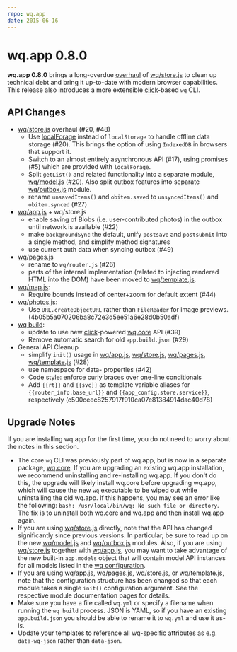 ```yaml
---
repo: wq.app
date: 2015-06-16
---
```


# wq.app 0.8.0

**wq.app 0.8.0** brings a long-overdue [overhaul](https://github.com/wq/wq.app/issues/20) of [wq/store.js](../@wq/store.md) to clean up technical debt and bring it up-to-date with modern browser capabilities.  This release also introduces a more extensible [click](https://click.pocoo.org/)-based `wq` CLI.

## API Changes
- [wq/store.js](../@wq/store.md) overhaul (#20, #48)
  - Use [localForage](https://mozilla.github.io/localForage) instead of `localStorage` to handle offline data storage (#20).  This brings the option of using `IndexedDB` in browsers that support it.
  - Switch to an almost entirely asynchronous API (#17), using promises (#5) which are provided with `localForage`.
  - Split `getList()` and related functionality into a separate module, [wq/model.js](../@wq/model.md) (#20).  Also split outbox features into separate [wq/outbox.js](../@wq/outbox.md) module.
  - rename `unsavedItems()` and `obitem.saved` to `unsyncedItems()` and `obitem.synced` (#27)
- [wq/app.js](../@wq/app.md) + wq/store.js
  - enable saving of Blobs (i.e. user-contributed photos) in the outbox until network is available (#22)
  - make `backgroundSync` the default, unify `postsave` and `postsubmit` into a single method, and simplify method signatures
  - use current auth data when syncing outbox (#49)
- [wq/pages.js](../@wq/router.md)
  - rename to `wq/router.js` (#26)
  - parts of the internal implementation (related to injecting rendered HTML into the DOM) have been moved to [wq/template.js](https://github.com/sheppard/django-mustache).
- [wq/map.js](../@wq/outbox.md):
  - Require bounds instead of center+zoom for default extent (#44)
- [wq/photos.js](../wq.app/index.md):
  -  Use `URL.createObjectURL` rather than `FileReader` for image previews. (4b05b5a070206ba8c72e3d5ee51a6e28d0b50adf)
- [wq build](../wq.build/cli.md):
  - update to use new [click](https://click.pocoo.org/)-powered [wq.core](https://github.com/wq/wq.core) API (#39)
  - Remove automatic search for old `app.build.json` (#29)
- General API Cleanup
  - simplify `init()` usage in [wq/app.js](../@wq/app.md), [wq/store.js](../@wq/store.md), [wq/pages.js](../@wq/router.md), [wq/template.js](https://github.com/sheppard/django-mustache) (#28)
  - use namespace for data- properties (#42)
  - Code style: enforce curly braces over one-line conditionals
  - Add `{{rt}}` and `{{svc}}` as template variable aliases for `{{router_info.base_url}}` and `{{app_config.store.service}}`, respectively (c500ceec8257917f910ca07e81384914dac40d78)

## Upgrade Notes

If you are installing wq.app for the first time, you do not need to worry about the notes in this section.
- The core `wq` CLI was previously part of wq.app, but is now in a separate package, [wq.core](https://github.com/wq/wq.core).  If you are upgrading an existing wq.app installation, we recommend uninstalling and re-installing wq.app.  If you don't do this, the upgrade will likely install wq.core before upgrading wq.app, which will cause the new `wq` executable to be wiped out while uninstalling the old wq.app.  If this happens, you may see an error like the following: `bash: /usr/local/bin/wq: No such file or directory`.
  The fix is to uninstall both wq.core and wq.app and then install wq.app again.
- If you are using [wq/store.js](../@wq/store.md) directly, note that the API has changed significantly since previous versions.  In particular, be sure to read up on the new [wq/model.js](../@wq/model.md) and [wq/outbox.js](../@wq/outbox.md) modules.  Also, if you are using [wq/store.js](../@wq/store.md) together with [wq/app.js](../@wq/app.md), you may want to take advantage of the new built-in `app.models` object that will contain model API instances for all models listed in the [wq configuration](../wq-configuration-object.md).
- If you are using [wq/app.js](../@wq/app.md), [wq/pages.js](../@wq/router.md), [wq/store.js](../@wq/store.md), or [wq/template.js](https://github.com/sheppard/django-mustache), note that the configuration structure has been changed so that each module takes a single `init()` configuration argument.  See the respective module documentation pages for details.
- Make sure you have a file called `wq.yml` or specify a filename when running the `wq build` process.  JSON is YAML, so if you have an existing `app.build.json` you should be able to rename it to `wq.yml` and use it as-is.
- Update your templates to reference all wq-specific attributes as e.g. `data-wq-json` rather than `data-json`.
